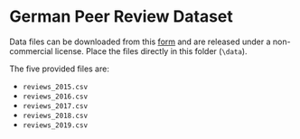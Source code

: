 # German Peer Review Dataset

Data files can be downloaded from this [form](data/) and are released under a non-commercial license. Place the files directly in this folder (`\data`).  

The five provided files are:
- `reviews_2015.csv`
- `reviews_2016.csv`
- `reviews_2017.csv`
- `reviews_2018.csv`
- `reviews_2019.csv`
